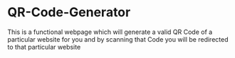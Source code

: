 # QR-Code-Generator
This is a functional webpage which will generate a valid QR Code of a particular website for you and by scanning that Code you will be redirected to that particular website
